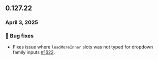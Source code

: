 ## 0.127.22

### April 3, 2025

### 🐛 Bug fixes

- Fixes issue where `loadMoreInner` slots was not typed for dropdown family inputs [#1622](https://github.com/formkit/formkit/issues/1622).